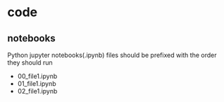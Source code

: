 # code

## notebooks

Python jupyter notebooks(.ipynb) files should be prefixed with the order they should run

- 00_file1.ipynb
- 01_file1.ipynb
- 02_file1.ipynb
